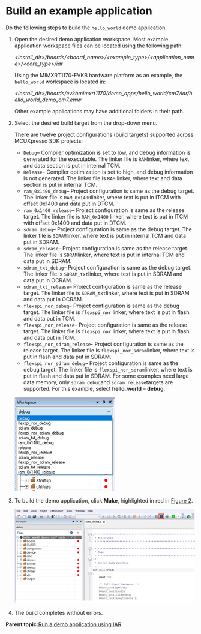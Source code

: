 # Build an example application

Do the following steps to build the `hello_world` demo application.

1.  Open the desired demo application workspace. Most example application workspace files can be located using the following path:

    *<install\_dir\>/boards/<board\_name\>/<example\_type\>/<application\_name\>/<core\_type\>/iar*

    Using the MIMXRT1170-EVKB hardware platform as an example, the `hello_world` workspace is located in:

    *<install\_dir\>/boards/evkbmimxrt1170/demo\_apps/hello\_world/cm7/iar/hello\_world\_demo\_cm7.eww*

    Other example applications may have additional folders in their path.

2.  Select the desired build target from the drop-down menu.

    There are twelve project configurations \(build targets\) supported across MCUXpresso SDK projects:

    -   `Debug`– Compiler optimization is set to low, and debug information is generated for the executable. The linker file is `RAM`linker, where text and data section is put in internal TCM.
    -   `Release`– Compiler optimization is set to high, and debug information is not generated. The linker file is `RAM` linker, where text and data section is put in internal TCM.
    -   `ram_0x1400_debug`– Project configuration is same as the debug target. The linker file is `RAM_0x1400`linker, where text is put in ITCM with offset 0x1400 and data put in DTCM.
    -   `ram_0x1400_release`– Project configuration is same as the release target. The linker file is `RAM_0x1400` linker, where text is put in ITCM with offset 0x1400 and data put in DTCM.
    -   `sdram_debug`– Project configuration is same as the debug target. The linker file is `SDRAM`linker, where text is put in internal TCM and data put in SDRAM.
    -   `sdram_release`– Project configuration is same as the release target. The linker file is `SDRAM`linker, where text is put in internal TCM and data put in SDRAM.
    -   `sdram_txt_debug`– Project configuration is same as the debug target. The linker file is `SDRAM_txt`linker, where text is put in SDRAM and data put in OCRAM.
    -   `sdram_txt_release`– Project configuration is same as the release target. The linker file is `SDRAM_txt`linker, where text is put in SDRAM and data put in OCRAM.
    -   `flexspi_nor_debug`– Project configuration is same as the debug target. The linker file is `flexspi_nor` linker, where text is put in flash and data put in TCM.
    -   `flexspi_nor_release`– Project configuration is same as the release target. The linker file is `flexspi_nor` linker, where text is put in flash and data put in TCM.
    -   `flexspi_nor_sdram_release`- Project configuration is same as the release target. The linker file is `flexspi_nor_sdram`linker, where text is put in flash and data put in SDRAM.
    -   `flexspi_nor_sdram_debug`– Project configuration is same as the debug target. The linker file is `flexspi_nor_sdram`linker, where text is put in flash and data put in SDRAM.
    For some examples need large data memory, only `sdram_debug`and `sdram_release`targets are supported. For this example, select **hello\_world** – **debug**.

    ![](../images/iar_demo_build_target_selection.png "Demo build target selection")

3.  To build the demo application, click **Make**, highlighted in red in [Figure 2](#FIG_BUILDTHEDEMOAPP).

    ![](../images/iar_build_the_demo_application.png "Build the demo application")

4.  The build completes without errors.

**Parent topic:**[Run a demo application using IAR](../topics/run_a_demo_application_using_iar.md)

